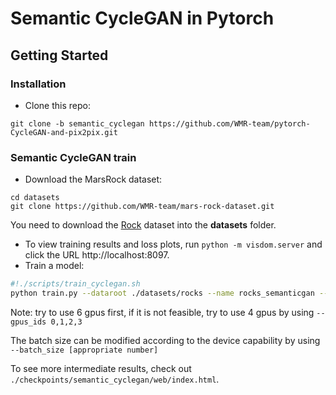 # Semantic CycleGAN in Pytorch

## Getting Started

### Installation

- Clone this repo:

```shell
git clone -b semantic_cyclegan https://github.com/WMR-team/pytorch-CycleGAN-and-pix2pix.git
```

### Semantic CycleGAN train

- Download the MarsRock dataset:

```shell
cd datasets
git clone https://github.com/WMR-team/mars-rock-dataset.git
```

You need to download the [Rock](https://github.com/WMR-team/mars-rock-dataset) dataset into the **datasets** folder.

- To view training results and loss plots, run `python -m visdom.server` and click the URL http://localhost:8097.
- Train a model:

```bash
#!./scripts/train_cyclegan.sh
python train.py --dataroot ./datasets/rocks --name rocks_semanticgan --model semantic_gan --batch_size 2 --lr 0.0001 --gpu_ids 0,1,2,3,4,5
```

Note: try to use 6 gpus first, if it is not feasible, try to use 4 gpus by using  `--gpus_ids 0,1,2,3`

The batch size can be modified according to the device capability by using `--batch_size [appropriate number]`

To see more intermediate results, check out `./checkpoints/semantic_cyclegan/web/index.html`.

